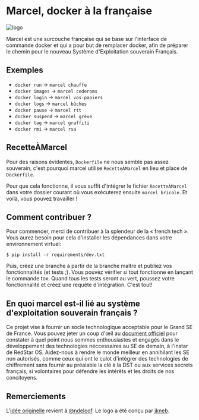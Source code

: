 # Marcel, docker à la française

![logo](https://brouberol.github.io/marcel/images/logo/marcel-logo-yellow.png)

Marcel est une surcouche française qui se base sur l'interface de commande docker et qui a pour but de remplacer docker, afin de préparer le chemin pour le nouveau Système d'Exploitation souverain Français.

## Exemples

* ``docker run`` → ``marcel chauffe``
* ``docker images`` → ``marcel cederoms``
* ``docker login`` → ``marcel vos-papiers``
* ``docker logs`` → ``marcel bûches``
* ``docker pause`` → ``marcel rtt``
* ``docker suspend`` → ``marcel grève``
* ``docker tag`` → ``marcel graffiti``
* ``docker rmi`` → ``marcel rsa``

## RecetteÀMarcel

Pour des raisons évidentes, ``Dockerfile`` ne nous semble pas assez souverain, c'est pourquoi marcel utilise ``RecetteÀMarcel`` en lieu et place de ``Dockerfile``.

Pour que cela fonctionne, il vous suffit d'intégrer le fichier ``RecetteÀMarcel`` dans votre dossier courant où vous exécuterez ensuite ``marcel bricole``. Et voilà, vous pouvez travailler !

## Comment contribuer ?

Pour commencer, merci de contribuer à la splendeur de la « french tech ». Vous aurez besoin pour cela d'installer les dépendances dans votre environnement virtuel:

```$ pip install -r requirements/dev.txt```

Puis, créez une branche à partir de la branche maître et publiez vos fonctionnalités (et tests ;). Vous pouvez vérifier si tout fonctionne en lançant le commande tox. Quand tous les tests seront au vert, poussez votre fonctionnalité et créez une requête d'intégration. C'est tout!

## En quoi marcel est-il lié au système d'exploitation souverain français ?

Ce projet vise à fournir un socle technologique acceptable pour le Grand SE de France. Vous pouvez jeter un coup d'œil au [document officiel](http://www.assemblee-nationale.fr/14/amendements/3318/CION_LOIS/CL129.asp) pour constater à quel point nous sommes enthousiastes et engagés dans le développement des technologies néccessaires au SE de demain, à l'instar de RedStar OS. Aidez-nous à rendre le monde meilleur en annihilant les SE non autorisés, comme ceux qui ont le culot d'intégrer des technologies de chiffrement sans fournir au préalable la clé à la DST ou aux services secrets français, si volontaires pour défendre les intérêts et les droits de nos concitoyens.

## Remerciements
L'[idée originelle](https://github.com/docker/docker/issues/19396) revient à [@ndeloof](https://github.com/ndeloof).
Le logo a été conçu par [jkneb](https://github.com/jkneb).
